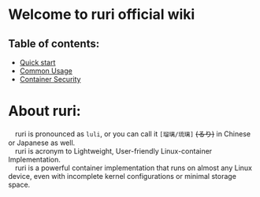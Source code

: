 # Welcome to ruri official wiki
## Table of contents:

- [Quick start](https://wiki.crack.moe/ruri/en/quickstart/)
- [Common Usage](https://wiki.crack.moe/ruri/en/common-usage)      
- [Container Security](https://wiki.crack.moe/ruri/en/container-security/)     

# About ruri:
&emsp;ruri is pronounced as `luli`, or you can call it `[瑠璃/琉璃]` ~~(るり)~~ in Chinese or Japanese as well.       
&emsp;ruri is acronym to Lightweight, User-friendly Linux-container Implementation.         
&emsp;ruri is a powerful container implementation that runs on almost any Linux device, even with incomplete kernel configurations or minimal storage space.           